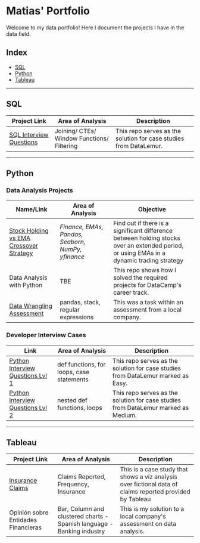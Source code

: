 # Matias' Portfolio
Welcome to my data portfolio! Here I document the projects I have in the data field.


## Index
 - [SQL](#SQL)
 - [Python](#Python)
 - [Tableau](#Tableau)

***

## SQL
| Project Link | Area of Analysis | Description | 
|--------------|--------------|--------------|
| [SQL Interview Questions](https://github.com/Mati-DB/SQL-Interview-Questions)   | Joining/ CTEs/ Window Functions/ Filtering    | This repo serves as the solution for case studies from DataLemur.  |

***

## Python

### Data Analysis Projects

| Name/Link | Area of Analysis | Objective | 
|--|--|--|
| [Stock Holding vs EMA Crossover Strategy](https://github.com/Mati-DB/stack_portfolio/blob/main/NVDA_v2.ipynb) | _Finance, EMAs, Pandas, Seaborn, NumPy, yfinance_ | Find out if there is a significant difference between holding stocks over an extended period, or using EMAs in a dynamic trading strategy |
| Data Analysis with Python | TBE | This repo shows how I solved the required projects for DataCamp's career track.  |
| [Data Wrangling Assessment](https://github.com/Mati-DB/stack_portfolio/blob/main/Local%20Company%20Assessment.ipynb) | pandas, stack, regular expressions | This was a task within an assessment from a local company. |

### Developer Interview Cases

| Link | Area of Analysis | Description | 
|--------------|--------------|--------------|
| [Python Interview Questions Lvl 1](https://github.com/Mati-DB/Python-Interview-Questions-Lvl1)   | def functions, for loops, case statements    | This repo serves as the solution for case studies from DataLemur marked as Easy.  |
| [Python Interview Questions Lvl 2](https://github.com/Mati-DB/Python-Interview-Questions-Lvl2)   | nested def functions, loops    | This repo serves as the solution for case studies from DataLemur marked as Medium.  |

***

## Tableau
| Project Link | Area of Analysis | Description | 
|--------------|--------------|--------------|
| [Insurance Claims](https://github.com/Mati-DB/stack_portfolio/blob/main/Insurance%20Claims.md) | Claims Reported, Frequency, Insurance    | This is a case study that shows a viz analysis over fictional data of claims reported provided by Tableau |
| Opinión sobre Entidades Financieras | Bar, Column and clustered charts - Spanish language - Banking industry | This is my solution to a local company's assessment on data analysis.|
